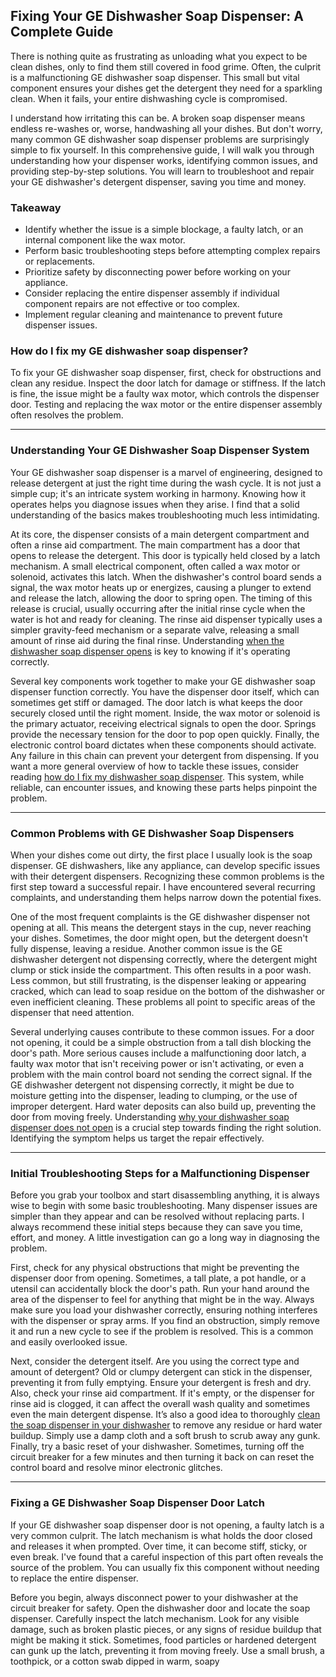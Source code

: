 ## Fixing Your GE Dishwasher Soap Dispenser: A Complete Guide

There is nothing quite as frustrating as unloading what you expect to be clean dishes, only to find them still covered in food grime. Often, the culprit is a malfunctioning GE dishwasher soap dispenser. This small but vital component ensures your dishes get the detergent they need for a sparkling clean. When it fails, your entire dishwashing cycle is compromised.

I understand how irritating this can be. A broken soap dispenser means endless re-washes or, worse, handwashing all your dishes. But don't worry, many common GE dishwasher soap dispenser problems are surprisingly simple to fix yourself. In this comprehensive guide, I will walk you through understanding how your dispenser works, identifying common issues, and providing step-by-step solutions. You will learn to troubleshoot and repair your GE dishwasher's detergent dispenser, saving you time and money.

### Takeaway

*   Identify whether the issue is a simple blockage, a faulty latch, or an internal component like the wax motor.
*   Perform basic troubleshooting steps before attempting complex repairs or replacements.
*   Prioritize safety by disconnecting power before working on your appliance.
*   Consider replacing the entire dispenser assembly if individual component repairs are not effective or too complex.
*   Implement regular cleaning and maintenance to prevent future dispenser issues.

### How do I fix my GE dishwasher soap dispenser?

To fix your GE dishwasher soap dispenser, first, check for obstructions and clean any residue. Inspect the door latch for damage or stiffness. If the latch is fine, the issue might be a faulty wax motor, which controls the dispenser door. Testing and replacing the wax motor or the entire dispenser assembly often resolves the problem.

---

### Understanding Your GE Dishwasher Soap Dispenser System

Your GE dishwasher soap dispenser is a marvel of engineering, designed to release detergent at just the right time during the wash cycle. It is not just a simple cup; it's an intricate system working in harmony. Knowing how it operates helps you diagnose issues when they arise. I find that a solid understanding of the basics makes troubleshooting much less intimidating.

At its core, the dispenser consists of a main detergent compartment and often a rinse aid compartment. The main compartment has a door that opens to release the detergent. This door is typically held closed by a latch mechanism. A small electrical component, often called a wax motor or solenoid, activates this latch. When the dishwasher's control board sends a signal, the wax motor heats up or energizes, causing a plunger to extend and release the latch, allowing the door to spring open. The timing of this release is crucial, usually occurring after the initial rinse cycle when the water is hot and ready for cleaning. The rinse aid dispenser typically uses a simpler gravity-feed mechanism or a separate valve, releasing a small amount of rinse aid during the final rinse. Understanding [when the dishwasher soap dispenser opens](https://homeessentialsguide.com/when-does-dishwasher-soap-dispenser-open) is key to knowing if it's operating correctly.

Several key components work together to make your GE dishwasher soap dispenser function correctly. You have the dispenser door itself, which can sometimes get stiff or damaged. The door latch is what keeps the door securely closed until the right moment. Inside, the wax motor or solenoid is the primary actuator, receiving electrical signals to open the door. Springs provide the necessary tension for the door to pop open quickly. Finally, the electronic control board dictates when these components should activate. Any failure in this chain can prevent your detergent from dispensing. If you want a more general overview of how to tackle these issues, consider reading [how do I fix my dishwasher soap dispenser](https://homeessentialsguide.com/how-do-i-fix-my-dishwasher-soap-dispenser). This system, while reliable, can encounter issues, and knowing these parts helps pinpoint the problem.

---

### Common Problems with GE Dishwasher Soap Dispensers

When your dishes come out dirty, the first place I usually look is the soap dispenser. GE dishwashers, like any appliance, can develop specific issues with their detergent dispensers. Recognizing these common problems is the first step toward a successful repair. I have encountered several recurring complaints, and understanding them helps narrow down the potential fixes.

One of the most frequent complaints is the GE dishwasher dispenser not opening at all. This means the detergent stays in the cup, never reaching your dishes. Sometimes, the door might open, but the detergent doesn't fully dispense, leaving a residue. Another common issue is the GE dishwasher detergent not dispensing correctly, where the detergent might clump or stick inside the compartment. This often results in a poor wash. Less common, but still frustrating, is the dispenser leaking or appearing cracked, which can lead to soap residue on the bottom of the dishwasher or even inefficient cleaning. These problems all point to specific areas of the dispenser that need attention.

Several underlying causes contribute to these common issues. For a door not opening, it could be a simple obstruction from a tall dish blocking the door's path. More serious causes include a malfunctioning door latch, a faulty wax motor that isn't receiving power or isn't activating, or even a problem with the main control board not sending the correct signal. If the GE dishwasher detergent not dispensing correctly, it might be due to moisture getting into the dispenser, leading to clumping, or the use of improper detergent. Hard water deposits can also build up, preventing the door from moving freely. Understanding [why your dishwasher soap dispenser does not open](https://homeessentialsguide.com/why-does-dishwasher-soap-dispenser-not-open) is a crucial step towards finding the right solution. Identifying the symptom helps us target the repair effectively.

---

### Initial Troubleshooting Steps for a Malfunctioning Dispenser

Before you grab your toolbox and start disassembling anything, it is always wise to begin with some basic troubleshooting. Many dispenser issues are simpler than they appear and can be resolved without replacing parts. I always recommend these initial steps because they can save you time, effort, and money. A little investigation can go a long way in diagnosing the problem.

First, check for any physical obstructions that might be preventing the dispenser door from opening. Sometimes, a tall plate, a pot handle, or a utensil can accidentally block the door's path. Run your hand around the area of the dispenser to feel for anything that might be in the way. Always make sure you load your dishwasher correctly, ensuring nothing interferes with the dispenser or spray arms. If you find an obstruction, simply remove it and run a new cycle to see if the problem is resolved. This is a common and easily overlooked issue.

Next, consider the detergent itself. Are you using the correct type and amount of detergent? Old or clumpy detergent can stick in the dispenser, preventing it from fully emptying. Ensure your detergent is fresh and dry. Also, check your rinse aid compartment. If it's empty, or the dispenser for rinse aid is clogged, it can affect the overall wash quality and sometimes even the main detergent dispense. It’s also a good idea to thoroughly [clean the soap dispenser in your dishwasher](https://homeessentialsguide.com/how-to-clean-soap-dispenser-in-dishwasher) to remove any residue or hard water buildup. Simply use a damp cloth and a soft brush to scrub away any gunk. Finally, try a basic reset of your dishwasher. Sometimes, turning off the circuit breaker for a few minutes and then turning it back on can reset the control board and resolve minor electronic glitches.

---

### Fixing a GE Dishwasher Soap Dispenser Door Latch

If your GE dishwasher soap dispenser door is not opening, a faulty latch is a very common culprit. The latch mechanism is what holds the door closed and releases it when prompted. Over time, it can become stiff, sticky, or even break. I've found that a careful inspection of this part often reveals the source of the problem. You can usually fix this component without needing to replace the entire dispenser.

Before you begin, always disconnect power to your dishwasher at the circuit breaker for safety. Open the dishwasher door and locate the soap dispenser. Carefully inspect the latch mechanism. Look for any visible damage, such as broken plastic pieces, or any signs of residue buildup that might be making it stick. Sometimes, food particles or hardened detergent can gunk up the latch, preventing it from moving freely. Use a small brush, a toothpick, or a cotton swab dipped in warm, soapy